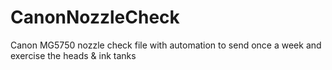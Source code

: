 # CanonNozzleCheck
Canon MG5750 nozzle check file with automation to send once a week and exercise the heads &amp; ink tanks
